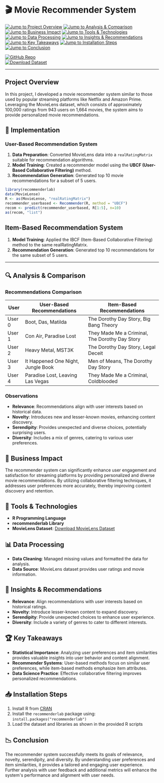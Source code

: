 # 🎬 Movie Recommender System

[![Jump to Project Overview](https://img.shields.io/badge/Project%20Overview-📋-blue?style=for-the-badge&logo=read-the-docs)](#project-overview) 
[![Jump to Analysis & Comparison](https://img.shields.io/badge/Analysis%20and%20Comparison-🔍-blue?style=for-the-badge&logo=search)](#-analysis-comparison) 
[![Jump to Business Impact](https://img.shields.io/badge/Business%20Impact-💼-blue?style=for-the-badge&logo=business)](#-business-impact) 
[![Jump to Tools & Technologies](https://img.shields.io/badge/Tools%20and%20Technologies-🔧-blue?style=for-the-badge&logo=tools)](#-tools-technologies) 
[![Jump to Data Processing](https://img.shields.io/badge/Data%20Processing-📊-blue?style=for-the-badge&logo=analytics)](#-data-processing) 
[![Jump to Insights & Recommendations](https://img.shields.io/badge/Insights%20and%20Recommendations-📝-blue?style=for-the-badge&logo=write)](#-insights-recommendations) 
[![Jump to Key Takeaways](https://img.shields.io/badge/Key%20Takeaways-🏆-blue?style=for-the-badge&logo=trophy)](#-key-takeaways) 
[![Jump to Installation Steps](https://img.shields.io/badge/Installation%20Steps-📥-blue?style=for-the-badge&logo=download)](#-installation-steps) 
[![Jump to Conclusion](https://img.shields.io/badge/Conclusion-📉-blue?style=for-the-badge&logo=chart)](#-conclusion)

[![GitHub Repo](https://img.shields.io/badge/Visit-GitHub_Repo-181717?style=for-the-badge&logo=github)](https://github.com/your-repo-link)  
[![Download Dataset](https://img.shields.io/badge/Download%20Dataset-green?style=for-the-badge)](https://grouplens.org/datasets/movielens/)

---

## Project Overview

In this project, I developed a movie recommender system similar to those used by popular streaming platforms like Netflix and Amazon Prime. Leveraging the MovieLens dataset, which consists of approximately 100,000 ratings from 943 users on 1,664 movies, the system aims to provide personalized movie recommendations.

## 🚀 Implementation

### User-Based Recommendation System

1. **Data Preparation**: Converted MovieLens data into a `realRatingMatrix` suitable for recommendation algorithms.
2. **Model Training**: Created a recommender model using the **UBCF (User-Based Collaborative Filtering)** method.
3. **Recommendation Generation**: Generated top 10 movie recommendations for a subset of 5 users.

```r
library(recommenderlab)
data(MovieLense)
R <- as(MovieLense, "realRatingMatrix")
recommender_userbased <- Recommender(R, method = "UBCF")
recom <- predict(recommender_userbased, R[1:5], n=10)
as(recom, "list")
```

## Item-Based Recommendation System
1. **Model Training**: Applied the IBCF (Item-Based Collaborative Filtering) method to the same realRatingMatrix.
2. **Recommendation Generation**: Generated top 10 recommendations for the same subset of 5 users.

---

## 🔍 Analysis & Comparison

### Recommendations Comparison

| **User** | **User-Based Recommendations**                      | **Item-Based Recommendations**                  |
|----------|-----------------------------------------------------|--------------------------------------------------|
| User 0   | Boot, Das, Matilda                                 | The Dorothy Day Story, Big Bang Theory          |
| User 1   | Con Air, Paradise Lost                             | They Made Me a Criminal, The Dorothy Day Story  |
| User 2   | Heavy Metal, MST3K                                 | The Dorothy Day Story, Legal Deceit             |
| User 3   | It Happened One Night, Jungle Book                 | Men of Means, The Dorothy Day Story             |
| User 4   | Paradise Lost, Leaving Las Vegas                   | They Made Me a Criminal, Coldblooded            |

### Observations

- **Relevance**: Recommendations align with user interests based on historical data.
- **Novelty**: Introduces new and lesser-known movies, enhancing content discovery.
- **Serendipity**: Provides unexpected and diverse choices, potentially surprising users.
- **Diversity**: Includes a mix of genres, catering to various user preferences.

## 💼 Business Impact

The recommender system can significantly enhance user engagement and satisfaction for streaming platforms by providing personalized and diverse movie recommendations. By utilizing collaborative filtering techniques, it addresses user preferences more accurately, thereby improving content discovery and retention.

## 🔧 Tools & Technologies

- **R Programming Language**
- **recommenderlab Library**
- **MovieLens Dataset**: [Download MovieLens Dataset](https://grouplens.org/datasets/movielens/)

## 📊 Data Processing

- **Data Cleaning**: Managed missing values and formatted the data for analysis.
- **Data Source**: MovieLens dataset provides user ratings and movie information.

## 📝 Insights & Recommendations

- **Relevance**: Align recommendations with user interests based on historical ratings.
- **Novelty**: Introduce lesser-known content to expand discovery.
- **Serendipity**: Provide unexpected choices to enhance user experience.
- **Diversity**: Include a variety of genres to cater to different interests.

## 🏆 Key Takeaways

- **Statistical Importance**: Analyzing user preferences and item similarities provides valuable insights into user behavior and content alignment.
- **Recommender Systems**: User-based methods focus on similar user preferences, while item-based methods emphasize item attributes.
- **Data Science Practice**: Effective collaborative filtering improves personalized recommendations.

## 📥 Installation Steps

1. Install R from [CRAN](https://cran.r-project.org/)
2. Install the `recommenderlab` package using: `install.packages("recommenderlab")`
3. Load the dataset and libraries as shown in the provided R scripts

## 📉 Conclusion

The recommender system successfully meets its goals of relevance, novelty, serendipity, and diversity. By understanding user preferences and item similarities, it provides a tailored and engaging user experience. Further analysis with user feedback and additional metrics will enhance the system's performance and alignment with user needs.
